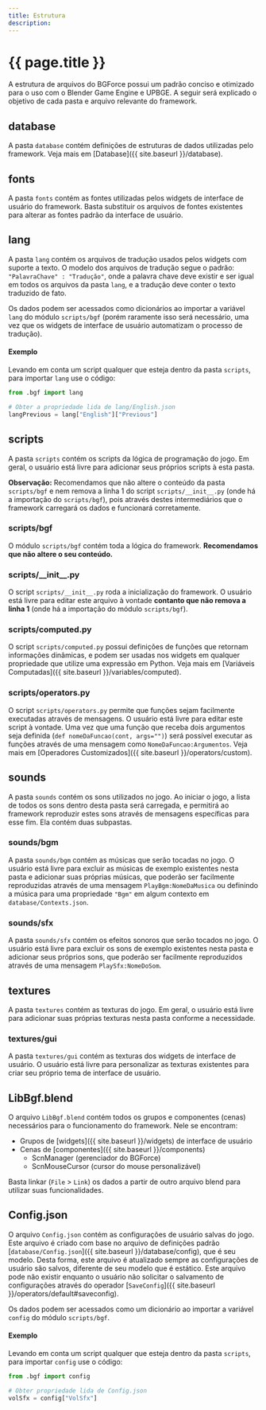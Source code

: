 ```yaml
---
title: Estrutura
description: 
---
```


# {{ page.title }}

A estrutura de arquivos do BGForce possui um padrão conciso e otimizado para o uso com o Blender Game Engine e UPBGE.
A seguir será explicado o objetivo de cada pasta e arquivo relevante do framework.

## database
A pasta `database` contém definições de estruturas de dados utilizadas pelo framework. Veja mais em [Database]({{ site.baseurl }}/database).

## fonts
A pasta `fonts` contém as fontes utilizadas pelos widgets de interface de usuário do framework. Basta substituir 
os arquivos de fontes existentes para alterar as fontes padrão da interface de usuário.

## lang
A pasta `lang` contém os arquivos de tradução usados pelos widgets com suporte a texto. O modelo dos arquivos de 
tradução segue o padrão: `"PalavraChave" : "Tradução"`, onde a palavra chave deve existir e ser igual em todos 
os arquivos da pasta `lang`, e a tradução deve conter o texto traduzido de fato.

Os dados podem ser acessados como dicionários ao importar a variável `lang` do módulo `scripts/bgf` (porém raramente 
isso será necessário, uma vez que os widgets de interface de usuário automatizam o processo de tradução).

#### Exemplo
Levando em conta um script qualquer que esteja dentro da pasta `scripts`, para importar `lang` use o código:

```python
from .bgf import lang

# Obter a propriedade lida de lang/English.json
langPrevious = lang["English"]["Previous"]
```

## scripts
A pasta `scripts` contém os scripts da lógica de programação do jogo. Em geral, o usuário está livre para adicionar seus 
próprios scripts à esta pasta.

**Observação:** Recomendamos que não altere o conteúdo da pasta `scripts/bgf` e nem remova a 
linha 1 do script `scripts/__init__.py` (onde há a importação do `scripts/bgf`), pois através destes intermediários que 
o framework carregará os dados e funcionará corretamente.

### scripts/bgf
O módulo `scripts/bgf` contém toda a lógica do framework. **Recomendamos que não altere o seu conteúdo.**

### scripts/\_\_init\_\_.py
O script `scripts/__init__.py` roda a inicialização do framework. O usuário está livre para editar este arquivo à vontade 
**contanto que não remova a linha 1** (onde há a importação do módulo `scripts/bgf`).

### scripts/computed.py
O script `scripts/computed.py` possui definições de funções que retornam informações dinâmicas, 
e podem ser usadas nos widgets em qualquer propriedade que utilize uma expressão em Python. Veja mais em 
[Variáveis Computadas]({{ site.baseurl }}/variables/computed).

### scripts/operators.py
O script `scripts/operators.py` permite que funções sejam facilmente executadas através de mensagens. O usuário está livre para editar este script à vontade. 
Uma vez que uma função que receba dois argumentos seja definida (`def nomeDaFuncao(cont, args="")`) será possível 
executar as funções através de uma mensagem como `NomeDaFuncao:Argumentos`. Veja mais em 
[Operadores Customizados]({{ site.baseurl }}/operators/custom).

## sounds
A pasta `sounds` contém os sons utilizados no jogo. Ao iniciar o jogo, a lista de todos os sons dentro 
desta pasta será carregada, e permitirá ao framework reproduzir estes sons através de mensagens 
específicas para esse fim. Ela contém duas subpastas.

### sounds/bgm
A pasta `sounds/bgm` contém as músicas que serão tocadas no jogo. O usuário está livre para excluir 
as músicas de exemplo existentes nesta pasta e adicionar suas próprias músicas, que poderão ser 
facilmente reproduzidas através de uma mensagem `PlayBgm:NomeDaMusica` ou definindo a música para uma 
propriedade `"Bgm"` em algum contexto em `database/Contexts.json`.

### sounds/sfx
A pasta `sounds/sfx` contém os efeitos sonoros que serão tocados no jogo. O usuário está livre para excluir 
os sons de exemplo existentes nesta pasta e adicionar seus próprios sons, que poderão ser 
facilmente reproduzidos através de uma mensagem `PlaySfx:NomeDoSom`.

## textures
A pasta `textures` contém as texturas do jogo. Em geral, o usuário está livre para adicionar suas próprias texturas 
nesta pasta conforme a necessidade.

### textures/gui
A pasta `textures/gui` contém as texturas dos widgets de interface de usuário. O usuário está livre para personalizar 
as texturas existentes para criar seu próprio tema de interface de usuário.

## LibBgf.blend
O arquivo `LibBgf.blend` contém todos os grupos e componentes (cenas) necessários para o funcionamento do framework. Nele se encontram:

- Grupos de [widgets]({{ site.baseurl }}/widgets) de interface de usuário
- Cenas de [componentes]({{ site.baseurl }}/components)
    - ScnManager (gerenciador do BGForce)
    - ScnMouseCursor (cursor do mouse personalizável)

Basta linkar (`File` > `Link`) os dados a partir de outro arquivo blend para utilizar suas funcionalidades.

## Config.json
O arquivo `Config.json` contém as configurações de usuário salvas do jogo. Este arquivo é criado com base no arquivo de 
definições padrão [`database/Config.json`]({{ site.baseurl }}/database/config), que é seu modelo. Desta forma, este arquivo 
é atualizado sempre as configurações de usuário são salvos, diferente de seu modelo que é estático. Este arquivo pode 
não existir enquanto o usuário não solicitar o salvamento de configurações através do operador 
[`SaveConfig`]({{ site.baseurl }}/operators/default#saveconfig).

Os dados podem ser acessados como um dicionário ao importar a variável `config` do módulo `scripts/bgf`.

#### Exemplo
Levando em conta um script qualquer que esteja dentro da pasta `scripts`, para importar `config` use o código:

```python
from .bgf import config

# Obter propriedade lida de Config.json
volSfx = config["VolSfx"]
```